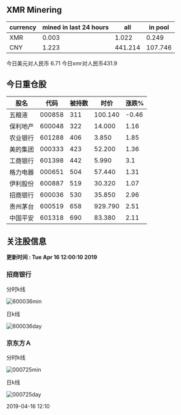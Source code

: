 ## XMR Minering

|currency|mined in last 24 hours|all|in pool|
|---|---|---|---|
|XMR|0.003|1.022|0.249|
|CNY|1.223|441.214|107.746|

今日美元对人民币 6.71	今日xmr对人民币431.9


## 今日重仓股 

|股名|代码|被持数|时价|涨跌%|
|---|---|---|---|---|
|五粮液|000858|311|100.140|-0.46|
|保利地产|600048|322|14.000|1.16|
|农业银行|601288|406|3.850|1.85|
|美的集团|000333|423|52.200|1.36|
|工商银行|601398|442|5.990|3.1|
|格力电器|000651|504|57.440|1.31|
|伊利股份|600887|519|30.320|1.07|
|招商银行|600036|530|35.850|2.96|
|贵州茅台|600519|658|929.790|2.51|
|中国平安|601318|690|83.380|2.11|

## 关注股信息
**更新时间 : Tue Apr 16 12:00:10 2019**
### 招商银行 
分时k线

![600036min](http://image.sinajs.cn/newchart/min/n/sh600036.gif)

日k线

![600036day](http://image.sinajs.cn/newchart/daily/n/sh600036.gif)

### 京东方Ａ 
分时k线

![000725min](http://image.sinajs.cn/newchart/min/n/sz000725.gif)

日k线

![000725day](http://image.sinajs.cn/newchart/daily/n/sz000725.gif)

2019-04-16 12:10